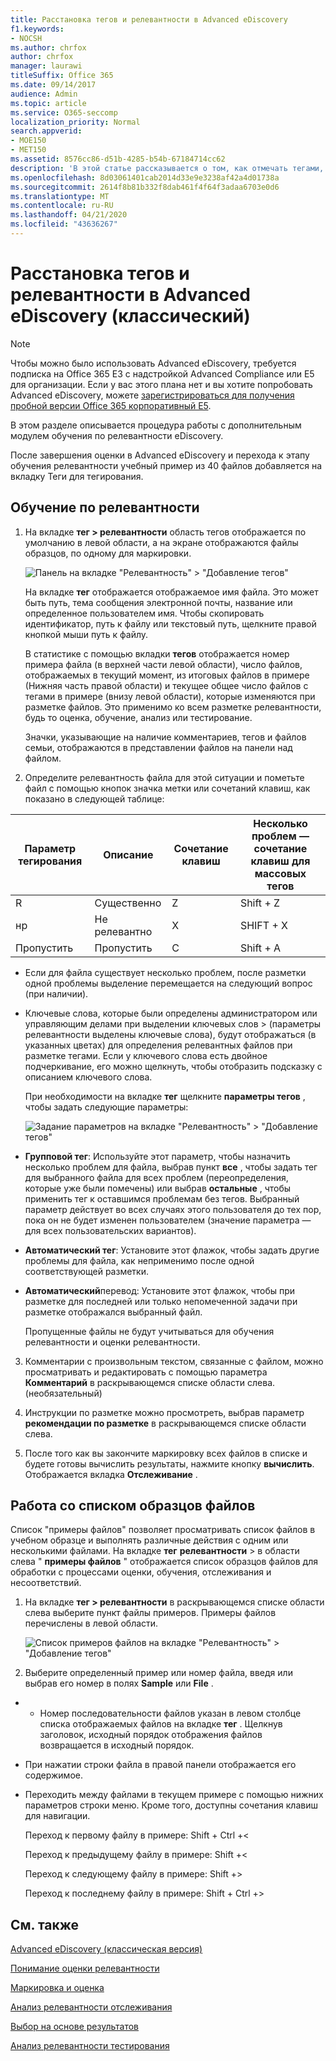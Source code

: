 ```yaml
---
title: Расстановка тегов и релевантности в Advanced eDiscovery
f1.keywords:
- NOCSH
ms.author: chrfox
author: chrfox
manager: laurawi
titleSuffix: Office 365
ms.date: 09/14/2017
audience: Admin
ms.topic: article
ms.service: O365-seccomp
localization_priority: Normal
search.appverid:
- MOE150
- MET150
ms.assetid: 8576cc86-d51b-4285-b54b-67184714cc62
description: 'В этой статье рассказывается о том, как отмечать тегами, а затем работать с обучающим образцом, в котором находится 40 файлов, на этапе обучающего обучения Advanced eDiscovery.  '
ms.openlocfilehash: 8d03061401cab2014d33e9e3238af42a4d01738a
ms.sourcegitcommit: 2614f8b81b332f8dab461f4f64f3adaa6703e0d6
ms.translationtype: MT
ms.contentlocale: ru-RU
ms.lasthandoff: 04/21/2020
ms.locfileid: "43636267"
---
```

# <a name="tagging-and-relevance-training-in-advanced-ediscovery-classic"></a>Расстановка тегов и релевантности в Advanced eDiscovery (классический)

> [!NOTE]
> Чтобы можно было использовать Advanced eDiscovery, требуется подписка на Office 365 E3 с надстройкой Advanced Compliance или E5 для организации. Если у вас этого плана нет и вы хотите попробовать Advanced eDiscovery, можете [зарегистрироваться для получения пробной версии Office 365 корпоративный E5](https://go.microsoft.com/fwlink/p/?LinkID=698279). 
  
В этом разделе описывается процедура работы с дополнительным модулем обучения по релевантности eDiscovery. 
  
После завершения оценки в Advanced eDiscovery и перехода к этапу обучения релевантности учебный пример из 40 файлов добавляется на вкладку Теги для тегирования. 
  
## <a name="performing-relevance-training"></a>Обучение по релевантности

1. На вкладке **тег \> релевантности** область тегов отображается по умолчанию в левой области, а на экране отображаются файлы образцов, по одному для маркировки. 
    
    ![Панель на вкладке "Релевантность" > "Добавление тегов"](../media/0cf19ab4-b427-4a7f-8749-0f4ed9afaf58.png)
  
    На вкладке **тег** отображается отображаемое имя файла. Это может быть путь, тема сообщения электронной почты, название или определенное пользователем имя. Чтобы скопировать идентификатор, путь к файлу или текстовый путь, щелкните правой кнопкой мыши путь к файлу. 
    
    В статистике с помощью вкладки **тегов** отображается номер примера файла (в верхней части левой области), число файлов, отображаемых в текущий момент, из итоговых файлов в примере (Нижняя часть правой области) и текущее общее число файлов с тегами в примере (внизу левой области), которые изменяются при разметке файлов. Это применимо ко всем разметке релевантности, будь то оценка, обучение, анализ или тестирование. 
    
    Значки, указывающие на наличие комментариев, тегов и файлов семьи, отображаются в представлении файлов на панели над файлом.
    
2. Определите релевантность файла для этой ситуации и пометьте файл с помощью кнопок значка метки или сочетаний клавиш, как показано в следующей таблице:

|**Параметр тегирования**|**Описание**|**Сочетание клавиш**|**Несколько проблем — сочетание клавиш для массовых тегов**|
|-----|-----|-----|-----|
|R  <br/> |Существенно  <br/> |Z  <br/> |Shift + Z  <br/> |
|нр  <br/> |Не релевантно  <br/> |X  <br/> |SHIFT + X  <br/> |
|Пропустить  <br/> |Пропустить  <br/> |C  <br/> |Shift + A  <br/> |
   
  - Если для файла существует несколько проблем, после разметки одной проблемы выделение перемещается на следующий вопрос (при наличии). 
    
  - Ключевые слова, которые были определены администратором или управляющим делами при выделении ключевых слов \> (параметры релевантности выделены ключевые слова), будут отображаться (в указанных цветах) для определения релевантных файлов при разметке тегами. Если у ключевого слова есть двойное подчеркивание, его можно щелкнуть, чтобы отобразить подсказку с описанием ключевого слова. 
    
    При необходимости на вкладке **тег** щелкните **параметры тегов** , чтобы задать следующие параметры: 
    
    ![Задание параметров на вкладке "Релевантность" > "Добавление тегов"](../media/533e89fa-7eb4-409e-ab07-f5aab9296dd8.png)
  
  - **Групповой тег**: Используйте этот параметр, чтобы назначить несколько проблем для файла, выбрав пункт **все** , чтобы задать тег для выбранного файла для всех проблем (переопределения, которые уже были помечены) или выбрав **остальные** , чтобы применить тег к оставшимся проблемам без тегов. Выбранный параметр действует во всех случаях этого пользователя до тех пор, пока он не будет изменен пользователем (значение параметра — для всех пользовательских вариантов). 
    
  - **Автоматический тег**: Установите этот флажок, чтобы задать другие проблемы для файла, как неприменимо после одной соответствующей разметки.
    
  - **Автоматический**перевод: Установите этот флажок, чтобы при разметке для последней или только непомеченной задачи при разметке отображался выбранный файл. 
    
    Пропущенные файлы не будут учитываться для обучения релевантности и оценки релевантности.
    
3. Комментарии с произвольным текстом, связанные с файлом, можно просматривать и редактировать с помощью параметра **Комментарий** в раскрывающемся списке области слева. (необязательный) 
    
4. Инструкции по разметке можно просмотреть, выбрав параметр **рекомендации по разметке** в раскрывающемся списке области слева. 
    
5. После того как вы закончите маркировку всех файлов в списке и будете готовы вычислить результаты, нажмите кнопку **вычислить**. Отображается вкладка **Отслеживание** . 
    
## <a name="working-with-the-sample-files-list"></a>Работа со списком образцов файлов

Список "примеры файлов" позволяет просматривать список файлов в учебном образце и выполнять различные действия с одним или несколькими файлами. На вкладке **тег** **релевантности** \> в области слева " **примеры файлов** " отображается список образцов файлов для обработки с процессами оценки, обучения, отслеживания и несоответствий. 
  
1. На вкладке **тег \> релевантности** в раскрывающемся списке области слева выберите пункт файлы примеров. Примеры файлов перечислены в левой области. 
    
    ![Список примеров файлов на вкладке "Релевантность" > "Добавление тегов"](../media/fd058bdd-645a-4af1-a1eb-bff08581cb18.png)
  
2. Выберите определенный пример или номер файла, введя или выбрав его номер в полях **Sample** или **File** . 
    
  -   - Номер последовательности файлов указан в левом столбце списка отображаемых файлов на вкладке **тег** . Щелкнув заголовок, исходный порядок отображения файлов возвращается в исходный порядок. 
    
  - При нажатии строки файла в правой панели отображается его содержимое.
    
  - Переходить между файлами в текущем примере с помощью нижних параметров строки меню. Кроме того, доступны сочетания клавиш для навигации.
    
    Переход к первому файлу в примере: Shift + Ctrl +\<
    
    Переход к предыдущему файлу в примере: Shift +\<
    
    Переход к следующему файлу в примере: Shift +\>
    
    Переход к последнему файлу в примере: Shift + Ctrl +\>
    
## <a name="see-also"></a>См. также

[Advanced eDiscovery (классическая версия)](office-365-advanced-ediscovery.md)
  
[Понимание оценки релевантности](assessment-in-relevance-in-advanced-ediscovery.md)
  
[Маркировка и оценка](tagging-and-assessment-in-advanced-ediscovery.md)
  
[Анализ релевантности отслеживания](track-relevance-analysis-in-advanced-ediscovery.md)
  
[Выбор на основе результатов](decision-based-on-the-results-in-advanced-ediscovery.md)
  
[Анализ релевантности тестирования](test-relevance-analysis-in-advanced-ediscovery.md)

